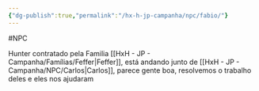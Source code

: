 ```yaml
---
{"dg-publish":true,"permalink":"/hx-h-jp-campanha/npc/fabio/"}
---
```


#NPC

Hunter contratado pela Familia [[HxH - JP - Campanha/Famílias/Feffer\|Feffer]], está andando junto de [[HxH - JP - Campanha/NPC/Carlos\|Carlos]], parece gente boa, resolvemos o trabalho deles e eles nos ajudaram
